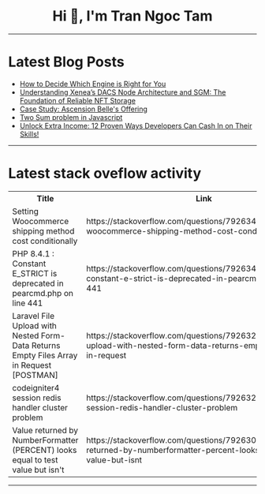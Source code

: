 <h1 align="center">Hi 👋, I'm Tran Ngoc Tam</h1>

---

# Latest Blog Posts 
<!-- BLOG-POST-LIST:START -->
- [How to Decide Which Engine is Right for You](https://dev.to/loartdev/how-to-decide-which-engine-is-right-for-you-2ga8)
- [Understanding Xenea’s DACS Node Architecture and SGM: The Foundation of Reliable NFT Storage](https://dev.to/ajtech0001/understanding-xeneas-dacs-node-architecture-and-sgm-the-foundation-of-reliable-nft-storage-4ghb)
- [Case Study: Ascension Belle&#39;s Offering](https://dev.to/loartdev/case-study-ascension-belles-offering-52dk)
- [Two Sum problem in Javascript](https://dev.to/sushmeet/two-sum-problem-in-javascript-4aj2)
- [Unlock Extra Income: 12 Proven Ways Developers Can Cash In on Their Skills!](https://dev.to/nasehbadalov/unlock-extra-income-12-proven-ways-developers-can-cash-in-on-their-skills-2d4j)
<!-- BLOG-POST-LIST:END -->

---

# Latest stack oveflow activity
<table>
  <tr><th>Title</th><th>Link</th></tr>
  <!-- STACKOVERFLOW:START --><tr><td>Setting Woocommerce shipping method cost conditionally</td><td>https://stackoverflow.com/questions/79263469/setting-woocommerce-shipping-method-cost-conditionally</td></tr><tr><td>PHP 8.4.1 : Constant E_STRICT is deprecated in pearcmd.php on line 441</td><td>https://stackoverflow.com/questions/79263415/php-8-4-1-constant-e-strict-is-deprecated-in-pearcmd-php-on-line-441</td></tr><tr><td>Laravel File Upload with Nested Form-Data Returns Empty Files Array in Request [POSTMAN]</td><td>https://stackoverflow.com/questions/79263289/laravel-file-upload-with-nested-form-data-returns-empty-files-array-in-request</td></tr><tr><td>codeigniter4 session redis handler cluster problem</td><td>https://stackoverflow.com/questions/79263216/codeigniter4-session-redis-handler-cluster-problem</td></tr><tr><td>Value returned by NumberFormatter &lpar;PERCENT&rpar; looks equal to test value but isn&#39;t</td><td>https://stackoverflow.com/questions/79263064/value-returned-by-numberformatter-percent-looks-equal-to-test-value-but-isnt</td></tr><!-- STACKOVERFLOW:END -->
</table>

---


